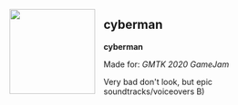 <a href="#"><img id="#logo" align="left" src="https://via.placeholder.com/100" width="150" height="150" style="margin-right: 15px;"></a>

## cyberman

**cyberman**

Made for: *GMTK 2020 GameJam*

Very bad don't look, but epic soundtracks/voiceovers B)


